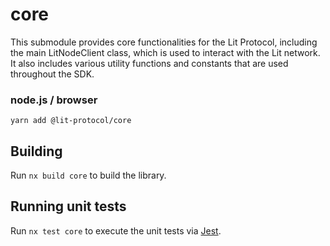 # core

This submodule provides core functionalities for the Lit Protocol, including the main LitNodeClient class, which is used to interact with the Lit network. It also includes various utility functions and constants that are used throughout the SDK.

### node.js / browser

```
yarn add @lit-protocol/core
```

## Building

Run `nx build core` to build the library.

## Running unit tests

Run `nx test core` to execute the unit tests via [Jest](https://jestjs.io).
